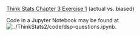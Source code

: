 [Think Stats Chapter 3 Exercise 1](http://greenteapress.com/thinkstats2/html/thinkstats2004.html#toc31) (actual vs. biased)

Code in a Jupyter Notebook may be found at ![`../ThinkStats2/code/dsp-questions.ipynb`](../ThinkStats2/code/dsp-questions.ipynb).

```python
```
